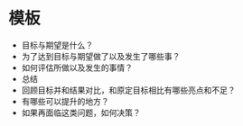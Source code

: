 # 模板
 * 目标与期望是什么？
 * 为了达到目标与期望做了以及发生了哪些事？
 * 如何评估所做以及发生的事情？
 * 总结
 * 回顾目标并和结果对比，和原定目标相比有哪些亮点和不足？
 * 有哪些可以提升的地方？
 * 如果再面临这类问题，如何决策？


